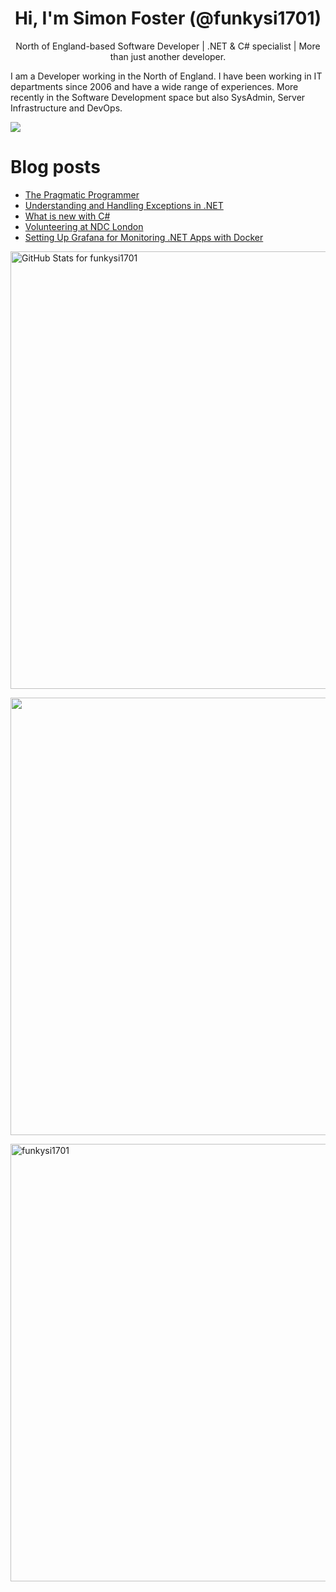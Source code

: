 <h1 align="center">Hi, I'm Simon Foster (@funkysi1701)</h1>
<p align="center">North of England-based Software Developer
| .NET & C# specialist
| More than just another developer.</p>

I am a Developer working in the North of England. I have been working in IT departments since 2006 and have a wide range of experiences. More recently in the Software Development space but also SysAdmin, Server Infrastructure and DevOps.

![](https://komarev.com/ghpvc/?username=funkysi1701&color=lightgrey) 

# Blog posts

<!-- BLOG-POST-LIST:START -->
- [The Pragmatic Programmer](https://www.funkysi1701.com/posts/2025/pragmatic-programmer/)
- [Understanding and Handling Exceptions in .NET](https://www.funkysi1701.com/posts/2025/exceptions/)
- [What is new with C#](https://www.funkysi1701.com/posts/2025/whats-new-csharp/)
- [Volunteering at NDC London](https://www.funkysi1701.com/posts/2025/volunteering-at-ndc/)
- [Setting Up Grafana for Monitoring .NET Apps with Docker](https://www.funkysi1701.com/posts/2025/setting-up-grafana/)
<!-- BLOG-POST-LIST:END -->

<p><img src="https://github-readme-stats-git-masterrstaa-rickstaa.vercel.app/api?username=funkysi1701&show_icons=true&include_all_commits=true&count_private=true&theme=merko&layout=compact" alt="GitHub Stats for funkysi1701" width="700"></p>

<p><img src="https://github-readme-streak-stats.herokuapp.com?user=funkysi1701&theme=merko" width="700"></p>

<p><img align="left" src="https://github-readme-stats-git-masterrstaa-rickstaa.vercel.app/api/top-langs/?username=funkysi1701&layout=compact&theme=merko" alt="funkysi1701" width="700"/></p>
